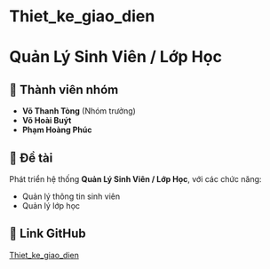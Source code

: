# Thiet_ke_giao_dien
# Quản Lý Sinh Viên / Lớp Học

## 👥 Thành viên nhóm
- **Võ Thanh Tòng** (Nhóm trưởng)  
- **Võ Hoài Buýt**  
- **Phạm Hoàng Phúc**  

## 🎯 Đề tài
Phát triển hệ thống **Quản Lý Sinh Viên / Lớp Học**, với các chức năng:  
- Quản lý thông tin sinh viên  
- Quản lý lớp học  

## 🔗 Link GitHub
[Thiet_ke_giao_dien](https://github.com/vothanhtong/Thiet_ke_giao_dien.git)
